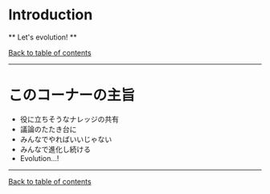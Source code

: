 Introduction
=======================

** Let's evolution! **

>>>

[Back to table of contents](./index.html)

---

このコーナーの主旨
=======================

* 役に立ちそうなナレッジの共有
* 議論のたたき台に
* みんなでやればいいじゃない
* みんなで進化し続ける <!-- .element: class="fragment" data-fragment-index="1" -->
* Evolution...! <!-- .element: class="fragment" data-fragment-index="2" -->

---

[Back to table of contents](./index.html)
